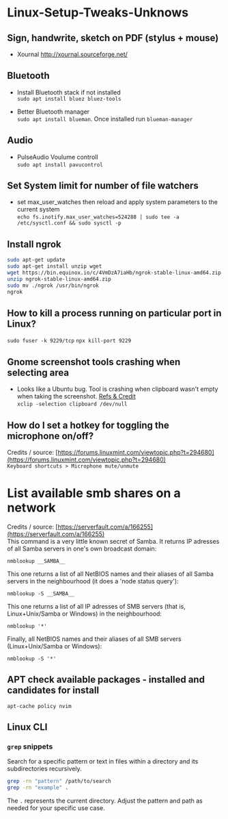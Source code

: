 # Linux-Setup-Tweaks-Unknows


## Sign, handwrite, sketch on PDF (stylus + mouse)
* Xournal http://xournal.sourceforge.net/


## Bluetooth
* Install Bluetooth stack if not installed  
`sudo apt install bluez bluez-tools`

* Better Bluetooth manager  
`sudo apt install blueman`. Once installed run `blueman-manager`

## Audio
* PulseAudio Voulume controll  
`sudo apt install pavucontrol`

## Set System limit for number of file watchers  
- set max_user_watches then reload and apply system parameters to the current system  
`echo fs.inotify.max_user_watches=524288 | sudo tee -a /etc/sysctl.conf && sudo sysctl -p`

## Install ngrok
```bash
sudo apt-get update
sudo apt-get install unzip wget
wget https://bin.equinox.io/c/4VmDzA7iaHb/ngrok-stable-linux-amd64.zip
unzip ngrok-stable-linux-amd64.zip
sudo mv ./ngrok /usr/bin/ngrok
ngrok
```

## How to kill a process running on particular port in Linux?
`sudo fuser -k 9229/tcp`
`npx kill-port 9229`

## Gnome screenshot tools crashing when selecting area
- Looks like a Ubuntu bug. Tool is crashing when clipboard wasn't empty when taking the screenshot. [Refs & Credit](https://askubuntu.com/questions/1227402/gnome-screenshot-area-selection-causing-freezes)  
`xclip -selection clipboard /dev/null`

## How do I set a hotkey for toggling the microphone on/off?
Credits / source: [https://forums.linuxmint.com/viewtopic.php?t=294680](https://forums.linuxmint.com/viewtopic.php?t=294680)  
`Keyboard shortcuts > Microphone mute/unmute`

# List available smb shares on a network
Credits / source: [https://serverfault.com/a/166255](https://serverfault.com/a/166255)  
This command is a very little known secret of Samba. It returns IP adresses of all Samba servers in one's own broadcast domain:

`nmblookup __SAMBA__`

This one returns a list of all NetBIOS names and their aliases of all Samba servers in the neighbourhood (it does a 'node status query'):

`nmblookup -S __SAMBA__`

This one returns a list of all IP adresses of SMB servers (that is, Linux+Unix/Samba or Windows) in the neighbourhood:

`nmblookup '*'`

Finally, all NetBIOS names and their aliases of all SMB servers (Linux+Unix/Samba or Windows):

`nmblookup -S '*'`

## APT check available packages - installed and candidates for install
`apt-cache policy nvim`

## Linux CLI

### `grep` snippets

Search for a specific pattern or text in files within a directory and its subdirectories recursively. 

```bash
grep -rn "pattern" /path/to/search
grep -rn "example" .
```

The `.` represents the current directory. Adjust the pattern and path as needed for your specific use case.

